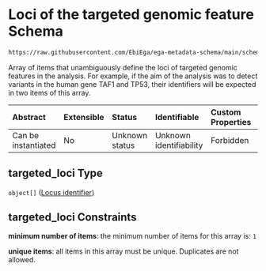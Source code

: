 # Loci of the targeted genomic feature Schema

```txt
https://raw.githubusercontent.com/EbiEga/ega-metadata-schema/main/schemas/EGA.analysis.json#/properties/targeted_loci
```

Array of items that unambiguously define the loci of targeted genomic features in the analysis. For example, if the aim of the analysis was to detect variants in the human gene TAF1 and TP53, their identifiers will be expected in two items of this array.

| Abstract            | Extensible | Status         | Identifiable            | Custom Properties | Additional Properties | Access Restrictions | Defined In                                                                       |
| :------------------ | :--------- | :------------- | :---------------------- | :---------------- | :-------------------- | :------------------ | :------------------------------------------------------------------------------- |
| Can be instantiated | No         | Unknown status | Unknown identifiability | Forbidden         | Forbidden             | none                | [EGA.analysis.json\*](../../../schemas/EGA.analysis.json "open original schema") |

## targeted\_loci Type

`object[]` ([Locus identifier](ega-12-definitions-locus-identifier.md))

## targeted\_loci Constraints

**minimum number of items**: the minimum number of items for this array is: `1`

**unique items**: all items in this array must be unique. Duplicates are not allowed.
